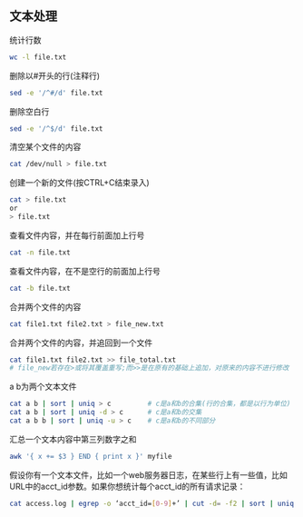 文本处理
--------

统计行数
```sh
wc -l file.txt
```
删除以#开头的行(注释行)
```sh
sed -e '/^#/d' file.txt
```
删除空白行
```sh
sed -e '/^$/d' file.txt
```

清空某个文件的内容
```sh
cat /dev/null > file.txt
```
创建一个新的文件(按CTRL+C结束录入)
```sh
cat > file.txt
or
> file.txt
```
查看文件内容，并在每行前面加上行号
```sh
cat -n file.txt
```
查看文件内容，在不是空行的前面加上行号
```sh
cat -b file.txt
```
合并两个文件的内容
```sh
cat file1.txt file2.txt > file_new.txt
```
合并两个文件的内容，并追回到一个文件
```sh
cat file1.txt file2.txt >> file_total.txt
# file_new若存在>或将其覆盖重写;而>>是在原有的基础上追加，对原来的内容不进行修改
```

a b为两个文本文件
```sh
cat a b | sort | uniq > c         # c是a和b的合集(行的合集，都是以行为单位)
cat a b | sort | uniq -d > c      # c是a和b的交集
cat a b b | sort | uniq -u > c    # c是a和b的不同部分
```

汇总一个文本内容中第三列数字之和
```sh
awk '{ x += $3 } END { print x }' myfile
```

假设你有一个文本文件，比如一个web服务器日志，在某些行上有一些值，比如URL中的acct_id参数。如果你想统计每个acct_id的所有请求记录：
```sh
cat access.log | egrep -o ‘acct_id=[0-9]+’ | cut -d= -f2 | sort | uniq -c | sort -rn
```
